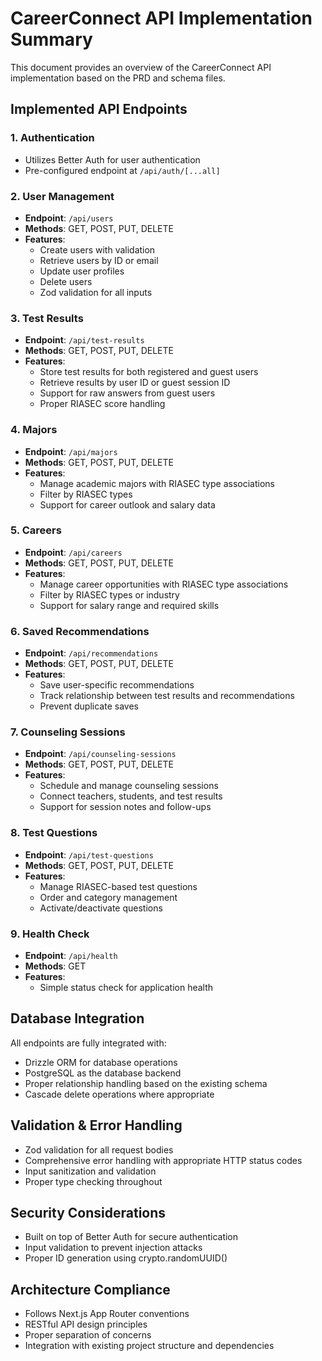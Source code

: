 # CareerConnect API Implementation Summary

This document provides an overview of the CareerConnect API implementation based on the PRD and schema files.

## Implemented API Endpoints

### 1. Authentication
- Utilizes Better Auth for user authentication
- Pre-configured endpoint at `/api/auth/[...all]`

### 2. User Management
- **Endpoint**: `/api/users`
- **Methods**: GET, POST, PUT, DELETE
- **Features**:
  - Create users with validation
  - Retrieve users by ID or email
  - Update user profiles
  - Delete users
  - Zod validation for all inputs

### 3. Test Results
- **Endpoint**: `/api/test-results`
- **Methods**: GET, POST, PUT, DELETE
- **Features**:
  - Store test results for both registered and guest users
  - Retrieve results by user ID or guest session ID
  - Support for raw answers from guest users
  - Proper RIASEC score handling

### 4. Majors
- **Endpoint**: `/api/majors`
- **Methods**: GET, POST, PUT, DELETE
- **Features**:
  - Manage academic majors with RIASEC type associations
  - Filter by RIASEC types
  - Support for career outlook and salary data

### 5. Careers
- **Endpoint**: `/api/careers`
- **Methods**: GET, POST, PUT, DELETE
- **Features**:
  - Manage career opportunities with RIASEC type associations
  - Filter by RIASEC types or industry
  - Support for salary range and required skills

### 6. Saved Recommendations
- **Endpoint**: `/api/recommendations`
- **Methods**: GET, POST, PUT, DELETE
- **Features**:
  - Save user-specific recommendations
  - Track relationship between test results and recommendations
  - Prevent duplicate saves

### 7. Counseling Sessions
- **Endpoint**: `/api/counseling-sessions`
- **Methods**: GET, POST, PUT, DELETE
- **Features**:
  - Schedule and manage counseling sessions
  - Connect teachers, students, and test results
  - Support for session notes and follow-ups

### 8. Test Questions
- **Endpoint**: `/api/test-questions`
- **Methods**: GET, POST, PUT, DELETE
- **Features**:
  - Manage RIASEC-based test questions
  - Order and category management
  - Activate/deactivate questions

### 9. Health Check
- **Endpoint**: `/api/health`
- **Methods**: GET
- **Features**:
  - Simple status check for application health

## Database Integration

All endpoints are fully integrated with:
- Drizzle ORM for database operations
- PostgreSQL as the database backend
- Proper relationship handling based on the existing schema
- Cascade delete operations where appropriate

## Validation & Error Handling

- Zod validation for all request bodies
- Comprehensive error handling with appropriate HTTP status codes
- Input sanitization and validation
- Proper type checking throughout

## Security Considerations

- Built on top of Better Auth for secure authentication
- Input validation to prevent injection attacks
- Proper ID generation using crypto.randomUUID()

## Architecture Compliance

- Follows Next.js App Router conventions
- RESTful API design principles
- Proper separation of concerns
- Integration with existing project structure and dependencies